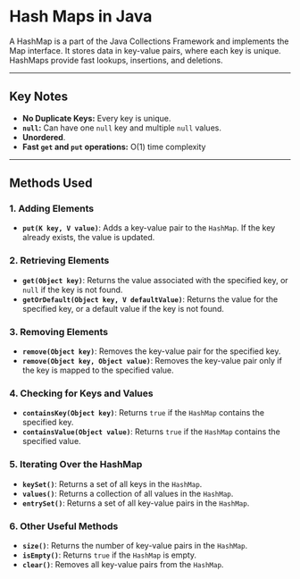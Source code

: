 # Hash Maps in Java

A HashMap is a part of the Java Collections Framework and implements the Map interface.
It stores data in key-value pairs, where each key is unique. HashMaps provide fast lookups, insertions, and deletions.

---

## Key Notes

- **No Duplicate Keys:** Every key is unique.
- **`null`:** Can have one `null` key and multiple `null` values.
- **Unordered**.
- **Fast `get` and `put` operations:** O(1) time complexity

---

## Methods Used

### 1. **Adding Elements**
- **`put(K key, V value)`**: Adds a key-value pair to the `HashMap`. If the key already exists, the value is updated.

### 2. **Retrieving Elements**
- **`get(Object key)`**: Returns the value associated with the specified key, or `null` if the key is not found.
- **`getOrDefault(Object key, V defaultValue)`**: Returns the value for the specified key, or a default value if the key is not found.

### 3. **Removing Elements**
- **`remove(Object key)`**: Removes the key-value pair for the specified key.
- **`remove(Object key, Object value)`**: Removes the key-value pair only if the key is mapped to the specified value.

### 4. **Checking for Keys and Values**
- **`containsKey(Object key)`**: Returns `true` if the `HashMap` contains the specified key.
- **`containsValue(Object value)`**: Returns `true` if the `HashMap` contains the specified value.

### 5. **Iterating Over the HashMap**
- **`keySet()`**: Returns a set of all keys in the `HashMap`.
- **`values()`**: Returns a collection of all values in the `HashMap`.
- **`entrySet()`**: Returns a set of all key-value pairs in the `HashMap`.

### 6. **Other Useful Methods**
- **`size()`**: Returns the number of key-value pairs in the `HashMap`.
- **`isEmpty()`**: Returns `true` if the `HashMap` is empty.
- **`clear()`**: Removes all key-value pairs from the `HashMap`.
